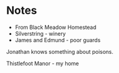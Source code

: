 # Notes

* From Black Meadow Homestead
* <someone> Silverstring - winery 
* James and Edmund - poor guards

Jonathan knows something about poisons.

Thistlefoot Manor - my home
